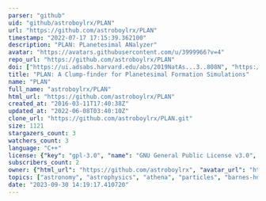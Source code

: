 ```yaml
---
parser: "github"
uid: "github/astroboylrx/PLAN"
url: "https://github.com/astroboylrx/PLAN"
timestamp: "2022-07-17 17:15:39.362100"
description: "PLAN: PLanetesimal ANalyzer"
avatar: "https://avatars.githubusercontent.com/u/3999966?v=4"
repo_url: "https://github.com/astroboylrx/PLAN"
doi: ["https://ui.adsabs.harvard.edu/abs/2019NatAs...3..808N", "https://ui.adsabs.harvard.edu/abs/2019ApJ...885...69L", "https://ui.adsabs.harvard.edu/abs/2019ascl.soft11001L/abstract"]
title: "PLAN: A Clump-finder for Planetesimal Formation Simulations"
name: "PLAN"
full_name: "astroboylrx/PLAN"
html_url: "https://github.com/astroboylrx/PLAN"
created_at: "2016-03-11T17:40:38Z"
updated_at: "2022-06-08T03:40:10Z"
clone_url: "https://github.com/astroboylrx/PLAN.git"
size: 1121
stargazers_count: 3
watchers_count: 3
language: "C++"
license: {"key": "gpl-3.0", "name": "GNU General Public License v3.0", "spdx_id": "GPL-3.0", "url": "https://api.github.com/licenses/gpl-3.0", "node_id": "MDc6TGljZW5zZTk="}
subscribers_count: 2
owner: {"html_url": "https://github.com/astroboylrx", "avatar_url": "https://avatars.githubusercontent.com/u/3999966?v=4", "login": "astroboylrx", "type": "User"}
topics: ["astronomy", "astrophysics", "athena", "particles", "barnes-hut", "3d", "vtk", "mpi", "openmp", "cmake"]
date: "2023-09-30 14:19:17.410720"
---
```


